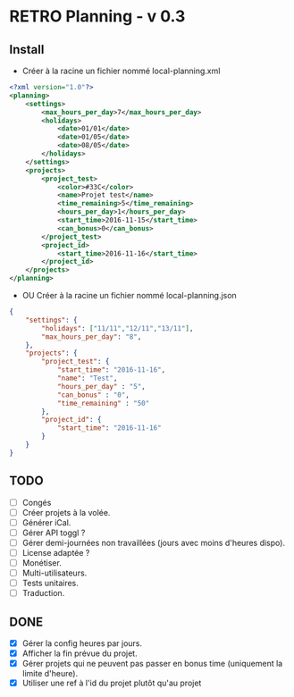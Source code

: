 RETRO Planning - v 0.3
===

Install
---

* Créer à la racine un fichier nommé local-planning.xml

```xml
<?xml version="1.0"?>
<planning>
    <settings>
        <max_hours_per_day>7</max_hours_per_day>
        <holidays>
            <date>01/01</date>
            <date>01/05</date>
            <date>08/05</date>
        </holidays>
    </settings>
    <projects>
        <project_test>
            <color>#33C</color>
            <name>Projet test</name>
            <time_remaining>5</time_remaining>
            <hours_per_day>1</hours_per_day>
            <start_time>2016-11-15</start_time>
            <can_bonus>0</can_bonus>
        </project_test>
        <project_id>
            <start_time>2016-11-16</start_time>
        </project_id>
    </projects>
</planning>
```

* OU Créer à la racine un fichier nommé local-planning.json

```json
{
    "settings": {
        "holidays": ["11/11","12/11","13/11"],
        "max_hours_per_day": "8",
    },
    "projects": {
        "project_test": {
            "start_time": "2016-11-16",
            "name": "Test",
            "hours_per_day" : "5",
            "can_bonus" : "0",
            "time_remaining" : "50"
        },
        "project_id": {
            "start_time": "2016-11-16"
        }
    }
}
```


TODO
---

* [ ] Congés
* [ ] Créer projets à la volée.
* [ ] Générer iCal.
* [ ] Gérer API toggl ?
* [ ] Gérer demi-journées non travaillées (jours avec moins d'heures dispo).
* [ ] License adaptée ?
* [ ] Monétiser.
* [ ] Multi-utilisateurs.
* [ ] Tests unitaires.
* [ ] Traduction.

DONE
---

* [x] Gérer la config heures par jours.
* [x] Afficher la fin prévue du projet.
* [x] Gérer projets qui ne peuvent pas passer en bonus time (uniquement la limite d'heure).
* [x] Utiliser une ref à l'id du projet plutôt qu'au projet
